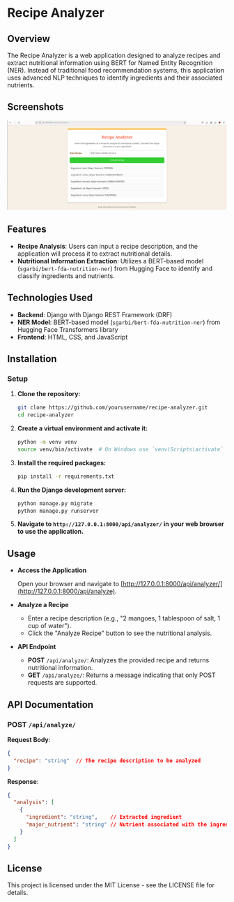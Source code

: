 # Recipe Analyzer

## Overview

The Recipe Analyzer is a web application designed to analyze recipes and extract nutritional information using BERT for Named Entity Recognition (NER). Instead of traditional food recommendation systems, this application uses advanced NLP techniques to identify ingredients and their associated nutrients.

## Screenshots
![Preview](/staticfiles/images/analyze.png)

## Features

- **Recipe Analysis**: Users can input a recipe description, and the application will process it to extract nutritional details.
- **Nutritional Information Extraction**: Utilizes a BERT-based model (`sgarbi/bert-fda-nutrition-ner`) from Hugging Face to identify and classify ingredients and nutrients.

## Technologies Used

- **Backend**: Django with Django REST Framework (DRF)
- **NER Model**: BERT-based model (`sgarbi/bert-fda-nutrition-ner`) from Hugging Face Transformers library
- **Frontend**: HTML, CSS, and JavaScript

## Installation

### Setup

1. **Clone the repository:**

    ```bash
    git clone https://github.com/yourusername/recipe-analyzer.git
    cd recipe-analyzer
    ```

2. **Create a virtual environment and activate it:**

    ```bash
    python -m venv venv
    source venv/bin/activate  # On Windows use `venv\Scripts\activate`
    ```

3. **Install the required packages:**

    ```bash
    pip install -r requirements.txt
    ```

4. **Run the Django development server:**

    ```bash
    python manage.py migrate
    python manage.py runserver
    ```

5. **Navigate to `http://127.0.0.1:8000/api/analyzer/` in your web browser to use the application.**

## Usage

- **Access the Application**

  Open your browser and navigate to [http://127.0.0.1:8000/api/analyzer/](http://127.0.0.1:8000/api/analyze).

- **Analyze a Recipe**

  - Enter a recipe description (e.g., "2 mangoes, 1 tablespoon of salt, 1 cup of water").
  - Click the "Analyze Recipe" button to see the nutritional analysis.

- **API Endpoint**

  - **POST** `/api/analyze/`: Analyzes the provided recipe and returns nutritional information.
  - **GET** `/api/analyze/`: Returns a message indicating that only POST requests are supported.

## API Documentation

### POST `/api/analyze/`

**Request Body**:
```json
{
  "recipe": "string"  // The recipe description to be analyzed
} 
```
**Response**:
```json
{
  "analysis": [
    {
      "ingredient": "string",    // Extracted ingredient
      "major_nutrient": "string" // Nutrient associated with the ingredient
    }
  ]
}
```
## License

This project is licensed under the MIT License - see the LICENSE file for details.

